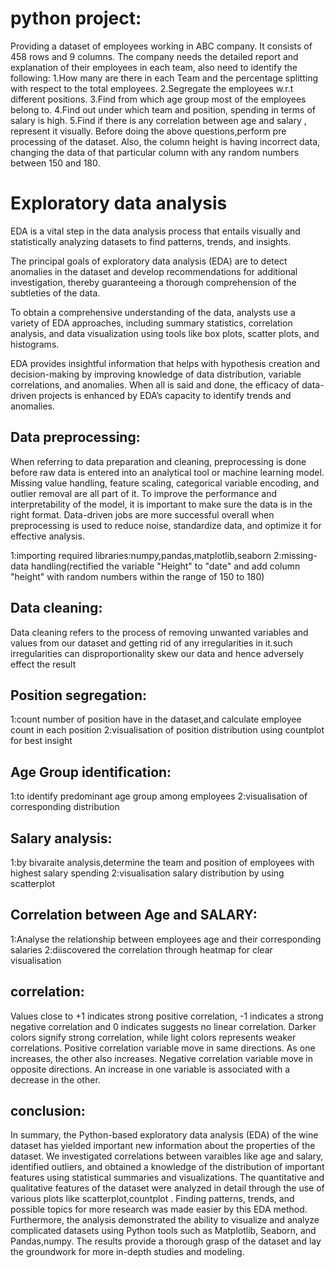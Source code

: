 # python project:

Providing a dataset of employees working in ABC company. It consists of 458 rows and 9 columns. The company needs the detailed report and explanation of their employees in each team, also need to identify the following: 1.How many are there in each Team and the percentage splitting with respect to the total employees. 2.Segregate the employees w.r.t different positions. 3.Find from which age group most of the employees belong to. 4.Find out under which team and position, spending in terms of salary is high. 5.Find if there is any correlation between age and salary , represent it visually. Before doing the above questions,perform pre processing of the dataset. Also, the column height is having incorrect data, changing the data of that particular column with any random numbers between 150 and 180.

# Exploratory data analysis
EDA is a vital step in the data analysis process that entails visually and statistically analyzing datasets to find patterns, trends, and insights.

The principal goals of exploratory data analysis (EDA) are to detect anomalies in the dataset and develop recommendations for additional investigation, thereby guaranteeing a thorough comprehension of the subtleties of the data.

To obtain a comprehensive understanding of the data, analysts use a variety of EDA approaches, including summary statistics, correlation analysis, and data visualization using tools like box plots, scatter plots, and histograms.

EDA provides insightful information that helps with hypothesis creation and decision-making by improving knowledge of data distribution, variable correlations, and anomalies. When all is said and done, the efficacy of data-driven projects is enhanced by EDA’s capacity to identify trends and anomalies.

## Data preprocessing:
When referring to data preparation and cleaning, preprocessing is done before raw data is entered into an analytical tool or machine learning model. Missing value handling, feature scaling, categorical variable encoding, and outlier removal are all part of it. To improve the performance and interpretability of the model, it is important to make sure the data is in the right format. Data-driven jobs are more successful overall when preprocessing is used to reduce noise, standardize data, and optimize it for effective analysis.

1:importing required libraries:numpy,pandas,matplotlib,seaborn 2:missing-data handling(rectified the variable "Height" to "date" and add column "height" with random numbers within the range of 150 to 180)

## Data cleaning:
Data cleaning refers to the process of removing unwanted variables and values from our dataset and getting rid of any irregularities in it.such irregularities can disproportionality skew our data and hence adversely effect the result

## Position segregation:
1:count number of position have in the dataset,and calculate employee count in each position 2:visualisation of position distribution using countplot for best insight

## Age Group identification:
1:to identify predominant age group among employees 2:visualisation of corresponding distribution

## Salary analysis:
1:by bivaraite analysis,determine the team and position of employees with highest salary spending 2:visualisation salary distribution by using scatterplot

## Correlation between Age and SALARY:
1:Analyse the relationship between employees age and their corresponding salaries 2:diiscovered the correlation through heatmap for clear visualisation

## correlation:
Values close to +1 indicates strong positive correlation, -1 indicates a strong negative correlation and 0 indicates suggests no linear correlation. Darker colors signify strong correlation, while light colors represents weaker correlations. Positive correlation variable move in same directions. As one increases, the other also increases. Negative correlation variable move in opposite directions. An increase in one variable is associated with a decrease in the other.

## conclusion:
In summary, the Python-based exploratory data analysis (EDA) of the wine dataset has yielded important new information about the properties of the dataset. We investigated correlations between varaibles like age and salary, identified outliers, and obtained a knowledge of the distribution of important features using statistical summaries and visualizations. The quantitative and qualitative features of the dataset were analyzed in detail through the use of various plots like scatterplot,countplot . Finding patterns, trends, and possible topics for more research was made easier by this EDA method. Furthermore, the analysis demonstrated the ability to visualize and analyze complicated datasets using Python tools such as Matplotlib, Seaborn, and Pandas,numpy. The results provide a thorough grasp of the dataset and lay the groundwork for more in-depth studies and modeling.
